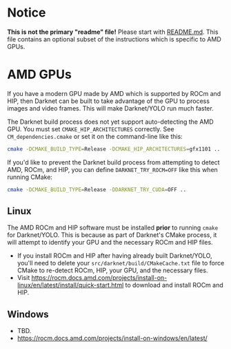 # Notice

**This is not the primary "readme" file!**  Please start with [README.md](README.md#Building).  This file contains an optional subset of the instructions which is specific to AMD GPUs.

# AMD GPUs

If you have a modern GPU made by AMD which is supported by ROCm and HIP, then Darknet can be built to take advantage of the GPU to process images and video frames.  This will make Darknet/YOLO run much faster.

The Darknet build process does not yet support auto-detecting the AMD GPU.  You must set `CMAKE_HIP_ARCHITECTURES` correctly.  See `CM_dependencies.cmake` or set it on the command-line like this:

```sh
cmake -DCMAKE_BUILD_TYPE=Release -DCMAKE_HIP_ARCHITECTURES=gfx1101 ..
```

If you'd like to prevent the Darknet build process from attempting to detect AMD, ROCm, and HIP, you can define `DARKNET_TRY_ROCM=OFF` like this when running CMake:

```sh
cmake -DCMAKE_BUILD_TYPE=Release -DDARKNET_TRY_CUDA=OFF ..
```

## Linux

The AMD ROCm and HIP software must be installed **prior** to running `cmake` for Darknet/YOLO.  This is because as part of Darknet's CMake process, it will attempt to identify your GPU and the necessary ROCm and HIP files.

* If you install ROCm and HIP after having already built Darknet/YOLO, you'll need to delete your `src/darknet/build/CMakeCache.txt` file to force CMake to re-detect ROCm, HIP, your GPU, and the necessary files.
* Visit <https://rocm.docs.amd.com/projects/install-on-linux/en/latest/install/quick-start.html> to download and install ROCm and HIP.


## Windows

* TBD.
* https://rocm.docs.amd.com/projects/install-on-windows/en/latest/
